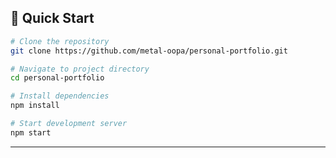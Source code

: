 <!-- # 🚀 Personal Portfolio

A modern, interactive portfolio website showcasing my journey as a Software Development Engineer. Built with React and featuring smooth animations, responsive design, and a sleek dark theme.

## 🌐 Live 
**[Visit Portfolio](https://portfolio-metaloopa.vercel.app)**

## ✨ Features
- **Interactive UI** with smooth animations and transitions
- **Responsive Design** optimized for all devices
- **Multiple Sections**: Home, About, Experience, Projects, Skills, Contact
- **Modern Glassmorphism** design with blur effects
- **3D Flip Cards** for project showcases
- **Timeline Layout** for work experience
- **Sound Integration** with ambient background music

## 🛠️ Tech Stack
- **Frontend**: React, SCSS, FontAwesome
- **Animations**: CSS3 Transforms, Keyframes
- **Deployment**: Vercel
- **Design**: Glassmorphism, Dark Theme

## 📸 Screenshots

### Home Page
![Home](screenshots/home.png)

### About Me
![About](screenshots/about.png)

### Work Experience
![Experience](screenshots/experience.png)

### Projects Showcase
![Projects](screenshots/projects.png)

### Skills & Technologies
![Skills](screenshots/skills.png)

### Contact Information
![Contact](screenshots/contact.png) -->

## 🚀 Quick Start

```bash
# Clone the repository
git clone https://github.com/metal-oopa/personal-portfolio.git

# Navigate to project directory
cd personal-portfolio

# Install dependencies
npm install

# Start development server
npm start
```

---
